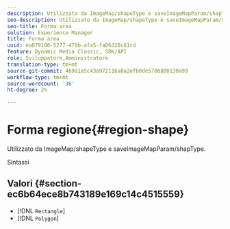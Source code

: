 ```yaml
---
description: Utilizzato da ImageMap/shapeType e saveImageMapParam/shapType.
seo-description: Utilizzato da ImageMap/shapeType e saveImageMapParam/shapType.
seo-title: Forma area
solution: Experience Manager
title: Forma area
uuid: ea879108-5277-479b-afa5-fa06328c61cd
feature: Dynamic Media Classic, SDK/API
role: Sviluppatore,Amministratore
translation-type: tm+mt
source-git-commit: 469d1a5c43a972116a8a2efb0de5708800130a99
workflow-type: tm+mt
source-wordcount: '36'
ht-degree: 2%

---
```



# Forma regione{#region-shape}

Utilizzato da ImageMap/shapeType e saveImageMapParam/shapType.

Sintassi

## Valori {#section-ec6b64ece8b743189e169c14c4515559}

* [!DNL `Rectangle`]
* [!DNL `Polygon`]

